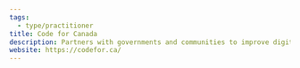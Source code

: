 ```yaml
---
tags:
  - type/practitioner
title: Code for Canada
description: Partners with governments and communities to improve digital public services.
website: https://codefor.ca/
---
```


